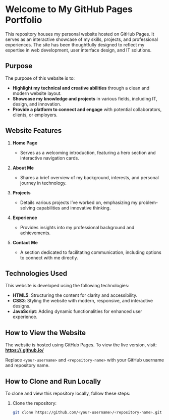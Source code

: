 # Welcome to My GitHub Pages Portfolio

This repository houses my personal website hosted on GitHub Pages. It serves as an interactive showcase of my skills, projects, and professional experiences. The site has been thoughtfully designed to reflect my expertise in web development, user interface design, and IT solutions.

## Purpose

The purpose of this website is to:
- **Highlight my technical and creative abilities** through a clean and modern website layout.
- **Showcase my knowledge and projects** in various fields, including IT, design, and innovation.
- **Provide a platform to connect and engage** with potential collaborators, clients, or employers.

## Website Features

1. **Home Page**
   - Serves as a welcoming introduction, featuring a hero section and interactive navigation cards.

2. **About Me**
   - Shares a brief overview of my background, interests, and personal journey in technology.

3. **Projects**
   - Details various projects I’ve worked on, emphasizing my problem-solving capabilities and innovative thinking.

4. **Experience**
   - Provides insights into my professional background and achievements.

5. **Contact Me**
   - A section dedicated to facilitating communication, including options to connect with me directly.

## Technologies Used

This website is developed using the following technologies:
- **HTML5**: Structuring the content for clarity and accessibility.
- **CSS3**: Styling the website with modern, responsive, and interactive designs.
- **JavaScript**: Adding dynamic functionalities for enhanced user experience.

## How to View the Website

The website is hosted using GitHub Pages. To view the live version, visit: **[https://<your-username>.github.io/<repository-name>](https://<your-username>.github.io/<repository-name>)**

Replace `<your-username>` and `<repository-name>` with your GitHub username and repository name.

## How to Clone and Run Locally

To clone and view this repository locally, follow these steps:

1. Clone the repository:
   ```bash
   git clone https://github.com/<your-username>/<repository-name>.git
